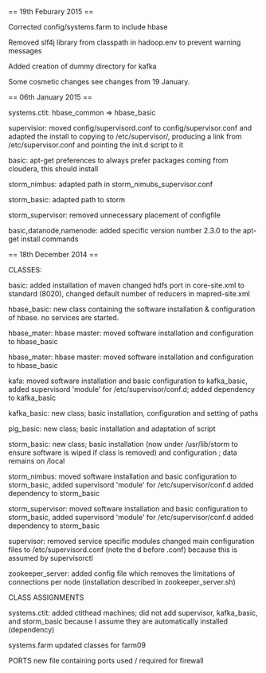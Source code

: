 == 19th Feburary 2015 ==

Corrected config/systems.farm to include hbase

Removed slf4j library from classpath in hadoop.env to prevent warning messages

Added creation of dummy directory for kafka

Some cosmetic changes see changes from 19 January.

== 06th January 2015 ==

systems.ctit: hbase_common => hbase_basic

supervisior: moved config/supervisord.conf to config/supervisor.conf and adapted the install
             to copying to /etc/supervisor/, producing a link from /etc/supervisor.conf and
						 pointing the init.d script to it

basic: apt-get preferences to always prefer packages coming from cloudera, this should install 

storm_nimbus: adapted path in storm_nimubs_supervisor.conf

storm_basic: adapted path to storm

storm_supervisor: removed unnecessary placement of configfile

basic,datanode,namenode: added specific version number 2.3.0 to the apt-get install commands

== 18th December 2014 ==

CLASSES: 

basic:
	added installation of maven
	changed hdfs port in core-site.xml to standard (8020), 
	changed default number of reducers in mapred-site.xml

hbase_basic:
	new class containing the software installation & configuration of hbase. no services are started.
	
hbase_mater:
	hbase master: moved software installation and configuration to hbase_basic
	
hbase_mater:
	hbase master: moved software installation and configuration to hbase_basic

kafa:
	moved software installation and basic configuration to kafka_basic, added supervisord 'module' for /etc/supervisor/conf.d;
	added dependency to kafka_basic

kafka_basic:
	new class; basic installation, configuration and setting of paths

pig_basic:
	new class; basic installation and adaptation of script
	
storm_basic:
	new class; basic installation (now under /usr/lib/storm to ensure software is wiped if class is removed) and configuration ; data remains on  /local

storm_nimbus:
	moved software installation and basic configuration to storm_basic, added supervisord 'module' for /etc/supervisor/conf.d
	added dependency to storm_basic

storm_supervisor:
	moved software installation and basic configuration to storm_basic, added supervisord 'module' for /etc/supervisor/conf.d
	added dependency to storm_basic
	
supervisor:
	removed service specific modules 
	changed main configuration files to /etc/supervisord.conf (note the d before .conf) because this is assumed by supervisorctl

zookeeper_server:
	added config file which removes the limitations of connections per node (installation described in zookeeper_server.sh)

CLASS ASSIGNMENTS

systems.ctit: 
	added ctithead machines; did not add supervisor, kafka_basic, and storm_basic because I assume they are automatically installed (dependency)
	
systems.farm
	updated classes for farm09
	
PORTS
	new file containing ports used / required for firewall
	


